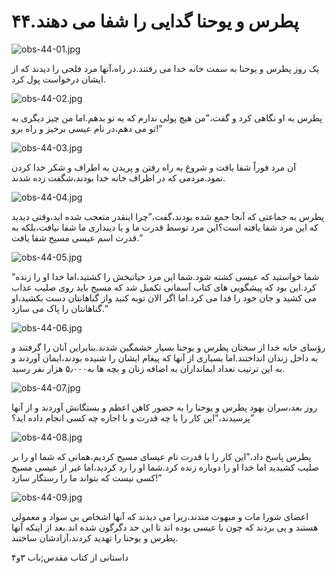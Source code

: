 ۴۴.پطرس و یوحنا گدایی را شفا می دهند
====================================

![obs-44-01.jpg](/var/www/vhosts/door43.org/httpdocs/data/gitrepo/media/en/obs/obs-44-01.jpg "obs-44-01.jpg")

یک روز پطرس و یوحنا به سمت خانه خدا می رفتند.در راه،آنها مرد فلجی را
دیدند که از ایشان درخواست پول کرد.

![obs-44-02.jpg](/var/www/vhosts/door43.org/httpdocs/data/gitrepo/media/en/obs/obs-44-02.jpg "obs-44-02.jpg")

پطرس به او نگاهی کرد و گفت،”من هیچ پولی ندارم که به تو بدهم.اما من چیز
دیگری به تو می دهم،در نام عیسی برخیز و راه برو!”

![obs-44-03.jpg](/var/www/vhosts/door43.org/httpdocs/data/gitrepo/media/en/obs/obs-44-03.jpg "obs-44-03.jpg")

آن مرد فوراً شفا یافت و شروع به راه رفتن و پریدن به اطراف و شکر خدا کردن
نمود.مردمی که در اطراف خانه خدا بودند،شگفت زده شدند.

![obs-44-04.jpg](/var/www/vhosts/door43.org/httpdocs/data/gitrepo/media/en/obs/obs-44-04.jpg "obs-44-04.jpg")

پطرس به جماعتی که آنجا جمع شده بودند،گفت،”چرا اینقدر متعجب شده اید،وقتی
دیدید که این مرد شفا یافته است؟این مرد توسط قدرت ما و یا دینداری ما شفا
نیافت،بلکه به قدرت اسم عیسی مسیح شفا یافت.”

![obs-44-05.jpg](/var/www/vhosts/door43.org/httpdocs/data/gitrepo/media/en/obs/obs-44-05.jpg "obs-44-05.jpg")

“شما خواستید که عیسی کشته شود.شما این مرد حیاتبخش را کشتید،اما خدا او را
زنده کرد.این بود که پیشگویی های کتاب آسمانی تکمیل شد که مسیح باید روی
صلیب عذاب می کشید و جان خود را فدا می کرد.اما اگر الان توبه کنید واز
گناهانتان دست بکشید،او گناهانتان را پاک می سازد.”

![obs-44-06.jpg](/var/www/vhosts/door43.org/httpdocs/data/gitrepo/media/en/obs/obs-44-06.jpg "obs-44-06.jpg")

رؤسای خانه خدا از سخنان پطرس و یوحنا بسیار خشمگین شدند.بنابراین آنان را
گرفتند و به داخل زندان انداختند.اما بسیاری از آنها که پیغام ایشان را
شنیده بودند،ایمان آوردند و به این ترتیب تعداد ایمانداران به اضافه زنان و
بچه ها به۵٫۰۰۰ هزار نفر رسید.

![obs-44-07.jpg](/var/www/vhosts/door43.org/httpdocs/data/gitrepo/media/en/obs/obs-44-07.jpg "obs-44-07.jpg")

روز بعد،سران یهود پطرس و یوحنا را به حضور کاهن اعظم و بستگانش آوردند و
از آنها پرسیدند،”این کار را با چه قدرت و با اجازه چه کسی انجام داده
اید؟”

![obs-44-08.jpg](/var/www/vhosts/door43.org/httpdocs/data/gitrepo/media/en/obs/obs-44-08.jpg "obs-44-08.jpg")

پطرس پاسخ داد،”این کار را با قدرت نام عیسای مسیح کردیم،همانی که شما او
را بر صلیب کشیدید اما خدا او را دوباره زنده کرد.شما او را رد کردید،اما
غیر از عیسی مسیح کسی نیست که بتواند ما را رستگار سازد!”

![obs-44-09.jpg](/var/www/vhosts/door43.org/httpdocs/data/gitrepo/media/en/obs/obs-44-09.jpg "obs-44-09.jpg")

اعضای شورا مات و مبهوت مندند،زیرا می دیدند که آنها اشخاص بی سواد و
معمولی هستند و پی بردند که چون با عیسی بوده اند تا این حد دگرگون شده
اند.بعد از اینکه آنها پطرس و یوحنا را تهدید کردند،آزادشان ساختند.

داستانی از کتاب مقدس;باب ۳و۴
